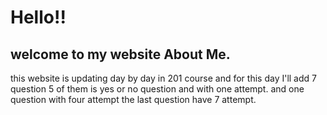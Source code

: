 # Hello!! 

## welcome to my website About Me.

this website is updating day by day in 201 course 
and for this day I'll add 7 question 5 of them is yes or no question and with one attempt.
and one question with four attempt
the last question have 7 attempt.